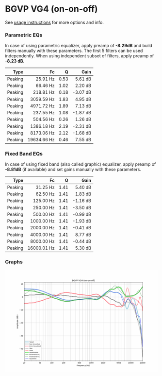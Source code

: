 # BGVP VG4 (on-on-off)
See [usage instructions](https://github.com/jaakkopasanen/AutoEq#usage) for more options and info.

### Parametric EQs
In case of using parametric equalizer, apply preamp of **-8.29dB** and build filters manually
with these parameters. The first 5 filters can be used independently.
When using independent subset of filters, apply preamp of **-8.23 dB**.

| Type    | Fc          |    Q | Gain     |
|--------:|------------:|-----:|---------:|
| Peaking | 25.91 Hz    | 0.53 | 5.61 dB  |
| Peaking | 66.46 Hz    | 1.02 | 2.20 dB  |
| Peaking | 218.81 Hz   | 0.18 | -3.07 dB |
| Peaking | 3059.59 Hz  | 1.83 | 4.95 dB  |
| Peaking | 4971.72 Hz  | 1.89 | 7.13 dB  |
| Peaking | 237.55 Hz   | 1.08 | -1.87 dB |
| Peaking | 504.56 Hz   | 0.26 | 1.26 dB  |
| Peaking | 1386.18 Hz  | 2.19 | -2.31 dB |
| Peaking | 8173.06 Hz  | 2.12 | -1.68 dB |
| Peaking | 19634.66 Hz | 0.46 | 7.55 dB  |

### Fixed Band EQs
In case of using fixed band (also called graphic) equalizer, apply preamp of **-8.81dB**
(if available) and set gains manually with these parameters.

| Type    | Fc          |    Q | Gain     |
|--------:|------------:|-----:|---------:|
| Peaking | 31.25 Hz    | 1.41 | 5.40 dB  |
| Peaking | 62.50 Hz    | 1.41 | 1.83 dB  |
| Peaking | 125.00 Hz   | 1.41 | -1.16 dB |
| Peaking | 250.00 Hz   | 1.41 | -3.50 dB |
| Peaking | 500.00 Hz   | 1.41 | -0.99 dB |
| Peaking | 1000.00 Hz  | 1.41 | -1.93 dB |
| Peaking | 2000.00 Hz  | 1.41 | -0.41 dB |
| Peaking | 4000.00 Hz  | 1.41 | 8.77 dB  |
| Peaking | 8000.00 Hz  | 1.41 | -0.44 dB |
| Peaking | 16000.01 Hz | 1.41 | 5.30 dB  |

### Graphs
![](./BGVP%20VG4%20(on-on-off).png)